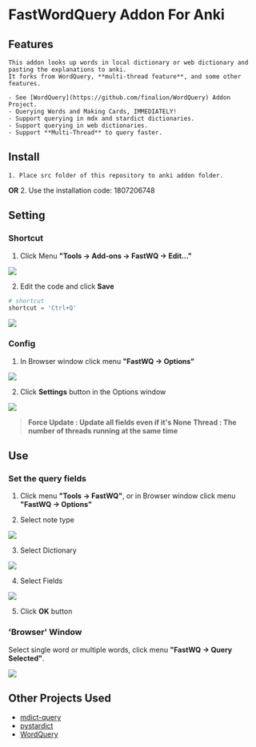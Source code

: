 # FastWordQuery Addon For Anki

## Features

    This addon looks up words in local dictionary or web dictionary and pasting the explanations to anki.
    It forks from WordQuery, **multi-thread feature**, and some other features.

    - See [WordQuery](https://github.com/finalion/WordQuery) Addon Project.
    - Querying Words and Making Cards, IMMEDIATELY!
    - Support querying in mdx and stardict dictionaries.
    - Support querying in web dictionaries.
    - Support **Multi-Thread** to query faster.

## Install

    1. Place src folder of this repository to anki addon folder.
**OR**
    2. Use the installation code: 1807206748


## Setting

### Shortcut

  1. Click Menu **"Tools -> Add-ons -> FastWQ -> Edit..."**

  ![](screenshots/setting_menu.png)

  2. Edit the code and click **Save**

  ```python
  # shortcut
  shortcut = 'Ctrl+Q'
  ```

  ![](screenshots/setting_shortcut.png)


### Config

  1. In Browser window click menu **"FastWQ -> Options"**

  ![](screenshots/setting_config_01.png)

  2. Click **Settings** button in the Options window

  ![](screenshots/setting_config_02.png)

   > **Force Update : Update all fields even if it's None**
   > **Thread : The number of threads running at the same time**
  
  
## Use

### Set the query fields

  1. Click menu **"Tools ->  FastWQ"**, or in Browser window click menu **"FastWQ -> Options"**

  2. Select note type

  ![](screenshots/options_01.png)

  3. Select Dictionary

  ![](screenshots/options_02.png)

  4. Select Fields

  ![](screenshots/options_03.png)

  5. Click **OK** button


### 'Browser' Window

  Select single word or multiple words, click menu **"FastWQ -> Query Selected"**.

  ![](screenshots/options_04.png)


## Other Projects Used
  - [mdict-query](https://github.com/mmjang/mdict-query)
  - [pystardict](https://github.com/lig/pystardict)
  - [WordQuery](https://github.com/finalion/WordQuery)
